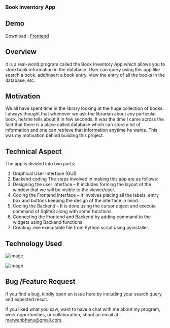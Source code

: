 ### Book Inventory App


## Demo

Download : [Frontend](https://github.com/bhanumarwah/BookInventory/releases/tag/v0.1)

## Overview

It is a real-world program called the Book Inventory App which allows you to store book information in the database. User can query using this app like search a book, add/insert a book entry, view the entry of all the books in the database, etc.


## Motivation

We all have spent time in the library looking at the huge collection of books. I always thought that whenever we ask the librarian about any particular book, he/she tells about it in few seconds. It was the time I came across the fact that there is a place called database which can store a lot of information and one can retrieve that information anytime he wants. This was my motivation behind building this project. 

## Technical Aspect

The app is divided into two parts:
1.	Graphical User Interface (GUI)
2.	Backend coding
The steps involved in making this app are as follows:
1.	Designing the user interface – It includes forming the layout of the window that we will be visible to the viewer/user.
2.	Coding the Frontend Interface – It involves placing all the labels, entry box and buttons keeping the design of the interface in mind.
3.	Coding the Backend – It is done using the cursor object and execute command of Sqlite3 along with some functions.
4.	Connecting the Frontend and Backend by adding command to the widgets using Backend functions.
5.	Creating .exe executable file from Python script using pyinstaller.


## Technology Used 


![image](https://user-images.githubusercontent.com/120798763/208740375-18602252-293e-40f6-bdbc-7b299f796317.png)

![image](https://user-images.githubusercontent.com/120798763/208740430-68153929-6907-4045-9924-78f9d67f488a.png)

## Bug /Feature Request 


If you find a bug, kindly open an issue here by including your search query and expected result.

If you liked what you saw, want to have a chat with me about my program, work opportunities, or collaboration, shoot an email at marwahbhanu@gmail.com.
